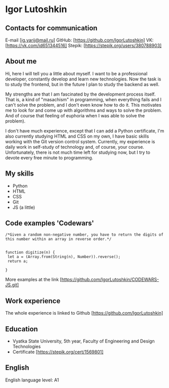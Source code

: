 # Igor Lutoshkin

## Contacts for communication
 E-mail [ig.yarij@mail.ru]
 GitHub: [https://github.com/IgorLutoshkin]
 VK: [https://vk.com/id651344516]
 Stepik: [https://stepik.org/users/380788903]

## About me

Hi, here I will tell you a little about myself. I want to be a professional developer, constantly develop and learn new technologies. Now the task is to study the frontend, but in the future I plan to study the backend as well.

My strengths are that I am fascinated by the development process itself. That is, a kind of "masachism" in programming, when everything fails and I can't solve the problem, and I don't even know how to do it. This motivates me to look for and come up with algorithms and ways to solve the problem. And of course that feeling of euphoria when I was able to solve the problem).

I don't have much experience, except that I can add a Python certificate, I'm also currently studying HTML and CSS on my own, I have basic skills working with the Git version control system. Currently, my experience is daily work in self-study of technology and, of course, your course. Unfortunately, there is not much time left for studying now, but I try to devote every free minute to programming.

## My skills

- Python
- HTML
- CSS
- Git
- JS (a little)

## Code examples 'Codewars'

```
/*Given a random non-negative number, you have to return the digits of this number within an array in reverse order.*/


function digitize(n) {
 let a = (Array.from(String(n), Number)).reverse();
 return a;

}
```

More examples at the link [https://github.com/IgorLutoshkin/CODEWARS-JS.git]

## Work experience

The whole experience is linked to Github [https://github.com/IgorLutoshkin]

## Education

- Vyatka State University, 5th year, Faculty of Engineering and Design Technologies
- Certificate [https://stepik.org/cert/1569801]

## English

English language level: A1
